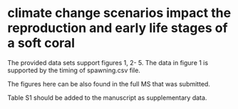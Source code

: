 # climate change scenarios impact the reproduction and early life stages of a soft coral

The provided data sets support figures 1, 2- 5. The data in figure 1 is supported by the timing of spawning.csv file.

The figures here can be also found in the full MS that was submitted.

Table S1 should be added to the manuscript as supplementary data.
